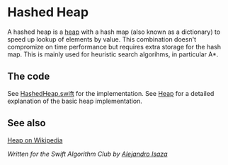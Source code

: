 # Hashed Heap

A hashed heap is a [heap](../Heap/) with a hash map (also known as a dictionary) to speed up lookup of elements by value. This combination doesn't compromize on time performance but requires extra storage for the hash map. This is mainly used for heuristic search algorihms, in particular A*.

## The code

See [HashedHeap.swift](HashedHeap.swift) for the implementation. See [Heap](../Heap/) for a detailed explanation of the basic heap implementation.

## See also

[Heap on Wikipedia](https://en.wikipedia.org/wiki/Heap_%28data_structure%29)

*Written for the Swift Algorithm Club by [Alejandro Isaza](https://github.com/aleph7)*
